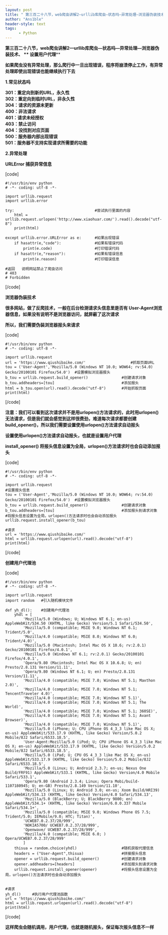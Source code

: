 ```yaml
---
layout: post
title: " 第三百二十八节，web爬虫讲解2—urllib库爬虫—状态吗—异常处理—浏览器伪装技术、设置用户代理 "
author: "Ans1ble"
header-style: text
tags:
      - Python
---
```


**第三百二十八节，web爬虫讲解2—urllib库爬虫—状态吗—异常处理—浏览器伪装技术、 ** **设置用户代理******

**如果爬虫没有异常处理，那么爬行中一旦出现错误，程序将崩溃停止工作，有异常处理即使出现错误也能继续执行下去**



**1.常见状态吗**

**301：重定向到新的URL，永久性**  
 **302：重定向到临时URL，非永久性**  
 **304：请求的资源未更新**  
 **400：非法请求**  
 **401：请求未经授权**  
 **403：禁止访问**  
 **404：没找到对应页面**  
 **500：服务器内部出现错误**  
 **501：服务器不支持实现请求所需要的功能**



**2.异常处理**

**URLError 捕获异常信息**

[code]

    #!/usr/bin/env python
    # -*- coding: utf-8 -*-
    
    import urllib.request
    import urllib.error
    
    try:                                    #尝试执行里面的内容
        html = urllib.request.urlopen('http://www.xiaohuar.com/').read().decode("utf-8")
        print(html)
    
    except urllib.error.URLError as e:      #如果出现错误
        if hasattr(e,"code"):               #如果有错误代码
            print(e.code)                   #打印错误代码
        if hasattr(e,"reason"):             #如果有错误信息
            print(e.reason)                 #打印错误信息
    
    #返回   说明网站禁止了爬虫访问
    # 403
    # Forbidden
[/code]



**浏览器伪装技术**

**很多网站，做了反爬技术，一般在后台检测请求头信息里是否有 User-Agent浏览器信息，如果没有说明不是浏览器访问，就屏蔽了这次请求**

**所以，我们需要伪装浏览器报头来请求**



[code]

    #!/usr/bin/env python
    # -*- coding: utf-8 -*-
    
    import urllib.request
    url = 'https://www.qiushibaike.com/'                    #抓取页面URL
    tou = ('User-Agent','Mozilla/5.0 (Windows NT 10.0; WOW64; rv:54.0) Gecko/20100101 Firefox/54.0')  #设置模拟浏览器报头
    b_tou = urllib.request.build_opener()               #创建请求对象
    b_tou.addheaders=[tou]                              #添加报头
    html = b_tou.open(url).read().decode("utf-8")       #开始抓取页面
    print(html)
[/code]



**注意：我们可以看到这次请求并不是用urlopen()方法请求的，此时用urlopen()无法请求，但是我们就会感觉到这样很费劲，难道每次请求都要创建build_opener()，所以我们需要设置使用urlopen()方法请求自动报头**



****设置使用urlopen()方法请求自动报头，也就是设置用户代理****

****install_opener() 将报头信息设置为全局，urlopen()方法请求时也会自动添加报头****

[code]

    #!/usr/bin/env python
    # -*- coding: utf-8 -*-
    
    import urllib.request
    #设置报头信息
    tou = ('User-Agent','Mozilla/5.0 (Windows NT 10.0; WOW64; rv:54.0) Gecko/20100101 Firefox/54.0')  #设置模拟浏览器报头
    b_tou = urllib.request.build_opener()               #创建请求对象
    b_tou.addheaders=[tou]                              #添加报头到请求对象
    #将报头信息设置为全局，urlopen()方法请求时也会自动添加报头
    urllib.request.install_opener(b_tou)
    
    #请求
    url = 'https://www.qiushibaike.com/'
    html = urllib.request.urlopen(url).read().decode("utf-8")
    print(html)
[/code]



**创建用户代理池**



[code]

    #!/usr/bin/env python
    # -*- coding: utf-8 -*-
    
    import urllib.request
    import random   #引入随机模块文件
    
    def yh_dl():    #创建用户代理池
        yhdl = [
            'Mozilla/5.0 (Windows; U; Windows NT 6.1; en-us) AppleWebKit/534.50 (KHTML, like Gecko) Version/5.1 Safari/534.50',
            'Mozilla/5.0 (compatible; MSIE 9.0; Windows NT 6.1; Trident/5.0',
            'Mozilla/4.0 (compatible; MSIE 8.0; Windows NT 6.0; Trident/4.0)',
            'Mozilla/5.0 (Macintosh; Intel Mac OS X 10.6; rv:2.0.1) Gecko/20100101 Firefox/4.0.1',
            'Mozilla/5.0 (Windows NT 6.1; rv:2.0.1) Gecko/20100101 Firefox/4.0.1',
            'Opera/9.80 (Macintosh; Intel Mac OS X 10.6.8; U; en) Presto/2.8.131 Version/11.11',
            'Opera/9.80 (Windows NT 6.1; U; en) Presto/2.8.131 Version/11.11',
            'Mozilla/4.0 (compatible; MSIE 7.0; Windows NT 5.1; Maxthon 2.0)',
            'Mozilla/4.0 (compatible; MSIE 7.0; Windows NT 5.1; TencentTraveler 4.0)',
            'Mozilla/4.0 (compatible; MSIE 7.0; Windows NT 5.1)',
            'Mozilla/4.0 (compatible; MSIE 7.0; Windows NT 5.1; The World)',
            'Mozilla/4.0 (compatible; MSIE 7.0; Windows NT 5.1; 360SE)',
            'Mozilla/4.0 (compatible; MSIE 7.0; Windows NT 5.1; Avant Browser)',
            'Mozilla/4.0 (compatible; MSIE 7.0; Windows NT 5.1)',
            'Mozilla/5.0 (iPhone; U; CPU iPhone OS 4_3_3 like Mac OS X; en-us) AppleWebKit/533.17.9 (KHTML, like Gecko) Version/5.0.2 Mobile/8J2 Safari/6533.18.5',
            'User-Agent:Mozilla/5.0 (iPod; U; CPU iPhone OS 4_3_3 like Mac OS X; en-us) AppleWebKit/533.17.9 (KHTML, like Gecko) Version/5.0.2 Mobile/8J2 Safari/6533.18.5',
            'Mozilla/5.0 (iPad; U; CPU OS 4_3_3 like Mac OS X; en-us) AppleWebKit/533.17.9 (KHTML, like Gecko) Version/5.0.2 Mobile/8J2 Safari/6533.18.5',
            'Mozilla/5.0 (Linux; U; Android 2.3.7; en-us; Nexus One Build/FRF91) AppleWebKit/533.1 (KHTML, like Gecko) Version/4.0 Mobile Safari/533.1',
            'Opera/9.80 (Android 2.3.4; Linux; Opera Mobi/build-1107180945; U; en-GB) Presto/2.8.149 Version/11.10',
            'Mozilla/5.0 (Linux; U; Android 3.0; en-us; Xoom Build/HRI39) AppleWebKit/534.13 (KHTML, like Gecko) Version/4.0 Safari/534.13',
            'Mozilla/5.0 (BlackBerry; U; BlackBerry 9800; en) AppleWebKit/534.1+ (KHTML, like Gecko) Version/6.0.0.337 Mobile Safari/534.1+',
            'Mozilla/5.0 (compatible; MSIE 9.0; Windows Phone OS 7.5; Trident/5.0; IEMobile/9.0; HTC; Titan)',
            'UCWEB7.0.2.37/28/999',
            'NOKIA5700/ UCWEB7.0.2.37/28/999',
            'Openwave/ UCWEB7.0.2.37/28/999',
            'Mozilla/4.0 (compatible; MSIE 6.0; ) Opera/UCWEB7.0.2.37/28/999'
            ]
        thisua = random.choice(yhdl)                    #随机获取代理信息
        headers = ("User-Agent",thisua)                 #拼接报头信息
        opener = urllib.request.build_opener()          #创建请求对象
        opener.addheaders=[headers]                     #添加报头到请求对象
        urllib.request.install_opener(opener)           #将报头信息设置为全局，urlopen()方法请求时也会自动添加报头
    
    
    #请求
    yh_dl()     #执行用户代理池函数
    url = 'https://www.qiushibaike.com/'
    html = urllib.request.urlopen(url).read().decode("utf-8")
    print(html)
[/code]



**这样爬虫会随机调用，用户代理，也就是随机报头，保证每次报头信息不一样**



